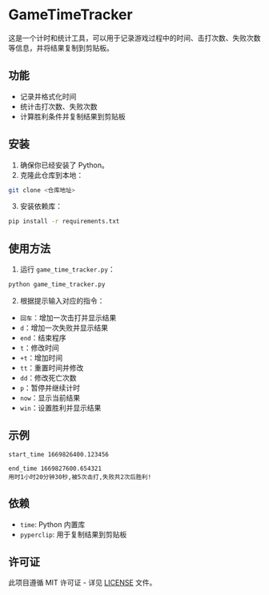 # GameTimeTracker

这是一个计时和统计工具，可以用于记录游戏过程中的时间、击打次数、失败次数等信息，并将结果复制到剪贴板。

## 功能

- 记录并格式化时间
- 统计击打次数、失败次数
- 计算胜利条件并复制结果到剪贴板

## 安装

1. 确保你已经安装了 Python。
2. 克隆此仓库到本地：

```bash
git clone <仓库地址>
```

3. 安装依赖库：

```bash
pip install -r requirements.txt
```

## 使用方法

1. 运行 `game_time_tracker.py`：

```bash
python game_time_tracker.py
```

2. 根据提示输入对应的指令：

- `回车`：增加一次击打并显示结果
- `d`：增加一次失败并显示结果
- `end`：结束程序
- `t`：修改时间
- `+t`：增加时间
- `tt`：重置时间并修改
- `dd`：修改死亡次数
- `p`：暂停并继续计时
- `now`：显示当前结果
- `win`：设置胜利并显示结果

## 示例

```plaintext
start_time 1669826400.123456

end_time 1669827600.654321
用时1小时20分钟30秒,被5次击打,失败共2次后胜利!
```

## 依赖

- `time`: Python 内置库
- `pyperclip`: 用于复制结果到剪贴板

## 许可证

此项目遵循 MIT 许可证 - 详见 [LICENSE](LICENSE) 文件。
